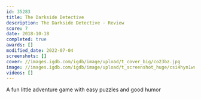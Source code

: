 ```yaml
---
id: 35283
title: The Darkside Detective
description: The Darkside Detective - Review
score: 7
date: 2018-10-18
completed: true
awards: []
modified_date: 2022-07-04
screenshots: []
cover: //images.igdb.com/igdb/image/upload/t_cover_big/co23bz.jpg
image: //images.igdb.com/igdb/image/upload/t_screenshot_huge/csi4hyn1wdf8qzhy9zem.jpg
videos: []
---
```

A fun little adventure game with easy puzzles and good humor